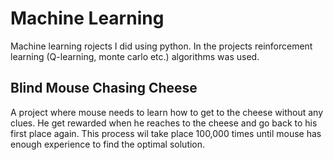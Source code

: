 # Machine Learning
 Machine learning rojects I did using python. In the projects reinforcement learning (Q-learning, monte carlo etc.) algorithms was used. 
 ## Blind Mouse Chasing Cheese
 A project where mouse needs to learn how to get to the cheese without any clues. He get rewarded when he reaches to the cheese and go back to his first place again. This process wil take place 100,000 times until mouse has enough experience to find the optimal solution.
